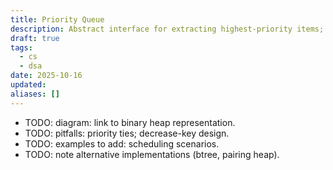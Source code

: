 ```yaml
---
title: Priority Queue
description: Abstract interface for extracting highest-priority items; often heap-backed.
draft: true
tags:
  - cs
  - dsa
date: 2025-10-16
updated:
aliases: []
---
```

- TODO: diagram: link to binary heap representation.
- TODO: pitfalls: priority ties; decrease-key design.
- TODO: examples to add: scheduling scenarios.
- TODO: note alternative implementations (btree, pairing heap).

